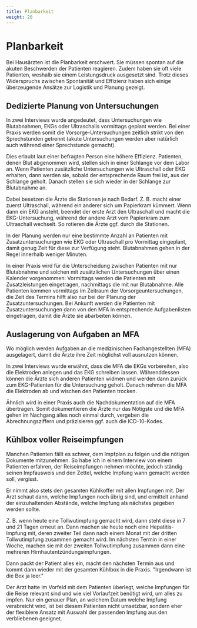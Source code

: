```yaml
---
title: Planbarkeit
weight: 20
---
```


# Planbarkeit

Bei Hausärzten ist die Planbarkeit erschwert. Sie müssen spontan auf die akuten Beschwerden der Patienten reagieren. Zudem haben sie oft viele Patienten, weshalb sie einem Leistungsdruck ausgesetzt sind. Trotz dieses Widerspruchs zwischen Spontanität und Effizienz haben sich einige überzeugende Ansätze zur Logistik und Planung gezeigt.

## Dedizierte Planung von Untersuchungen

In zwei Interviews wurde angedeutet, dass Untersuchungen wie Blutabnahmen, EKGs oder Ultraschalls vormittags geplant werden. Bei einer Praxis werden somit die Vorsorge-Untersuchungen zeitlich strikt von den Sprechstunden getrennt (akute Untersuchungen werden aber natürlich auch während einer Sprechstunde gemacht).

Dies erlaubt laut einer befragten Person eine höhere Effizienz. Patienten, denen Blut abgenommen wird, stellen sich in einer Schlange vor dem Labor an. Wenn Patienten zusätzliche Untersuchungen wie Ultraschall oder EKG erhalten, dann werden sie, sobald der entsprechende Raum frei ist, aus der Schlange geholt. Danach stellen sie sich wieder in der Schlange zur Blutabnahme an.

Dabei besetzen die Ärzte die Stationen je nach Bedarf. Z. B. macht einer zuerst Ultraschall, während ein anderer sich um Papierkram kümmert. Wenn dann ein EKG ansteht, beendet der erste Arzt den Ultraschall und macht die EKG-Untersuchung, während der andere Arzt vom Papierkram zum Ultraschall wechselt. So rotieren die Ärzte ggf. durch die Stationen.

In der Planung werden nur eine bestimmte Anzahl an Patienten mit Zusatzuntersuchungen wie EKG oder Ultraschall pro Vormittag eingeplant, damit genug Zeit für diese zur Verfügung steht. Blutabnahmen gehen in der Regel innerhalb weniger Minuten.

In einer Praxis wird für die Unterscheidung zwischen Patienten mit nur Blutabnahme und solchen mit zusätzlichen Untersuchungen über einen Kalender vorgenommen: Vormittags werden die Patienten mit Zusatzleistungen eingetragen, nachmittags die mit nur Blutabnahme. Alle Patienten kommen vormittags im Zeitraum der Vorsorgeuntersuchungen, die Zeit des Termins hilft also nur bei der Planung der Zusatzuntersuchungen. Bei Ankunft werden die Patienten mit Zusatzuntersuchungen dann von den MFA in entsprechende Aufgabenlisten eingetragen, damit die Ärzte sie abarbeiten können.

## Auslagerung von Aufgaben an MFA

Wo möglich werden Aufgaben an die medizinischen Fachangestellten (MFA) ausgelagert, damit die Ärzte ihre Zeit möglichst voll ausnutzen können.

In zwei Interviews wurde erwähnt, dass die MFA die EKGs vorbereiten, also die Elektroden anlegen und das EKG schreiben lassen. Währenddessen können die Ärzte sich anderen Patienten widmen und werden dann zurück zum EKG-Patienten für die Untersuchung geholt. Danach nehmen die MFA die Elektroden ab und wischen den Patienten trocken.

Ähnlich wird in einer Praxis auch die Nachdokumentation auf die MFA übertragen. Somit dokumentieren die Ärzte nur das Nötigste und die MFA gehen im Nachgang alles noch einmal durch, vergeben die Abrechnungsziffern und präzisieren ggf. auch die ICD-10-Kodes.

## Kühlbox voller Reiseimpfungen

Manchen Patienten fällt es schwer, dem Impfplan zu folgen und die nötigen Dokumente mitzunehmen. So habe ich in einem Interview von einem Patienten erfahren, der Reiseimpfungen nehmen möchte, jedoch ständig seinen Impfausweis und den Zettel, welche Impfung wann gemacht werden soll, vergisst.

Er nimmt also stets den gesamten Kühlkoffer mit allen Impfungen mit. Der Arzt schaut dann, welche Impfungen noch übrig sind, und ermittelt anhand der einzuhaltenden Abstände, welche Impfung als nächstes gegeben werden sollte.

Z. B. wenn heute eine Tollwutimpfung gemacht wird, dann steht diese in 7 und 21 Tagen erneut an. Dann machen sie heute noch eine Hepatitis-Impfung mit, deren zweiter Teil dann nach einem Monat mit der dritten Tollwutimpfung zusammen gemacht wird. Im nächsten Termin in einer Woche, machen sie mit der zweiten Tollwutimpfung zusammen dann eine mehreren Hirnhautentzündungsimpfungen.

Dann packt der Patient alles ein, macht den nächsten Termin aus und kommt dann wieder mit der gesamten Kühlbox in die Praxis. "Irgendwann ist die Box ja leer."

Der Arzt hatte im Vorfeld mit dem Patienten überlegt, welche Impfungen für die Reise relevant sind und wie viel Vorlaufzeit benötigt wird, um alles zu impfen. Nur ein genauer Plan, an welchem Datum welche Impfung verabreicht wird, ist bei diesem Patienten nicht umsetzbar, sondern eher der flexiblere Ansatz mit Auswahl der passenden Impfung aus den verbliebenen geeignet.

